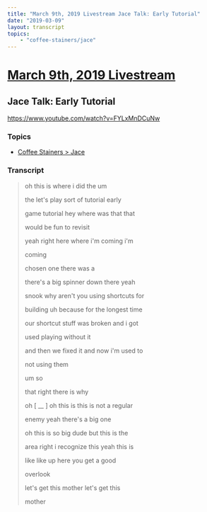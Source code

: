 ```yaml
---
title: "March 9th, 2019 Livestream Jace Talk: Early Tutorial"
date: "2019-03-09"
layout: transcript
topics:
    - "coffee-stainers/jace"
---
```

# [March 9th, 2019 Livestream](../2019-03-09.md)
## Jace Talk: Early Tutorial
https://www.youtube.com/watch?v=FYLxMnDCuNw

### Topics
* [Coffee Stainers > Jace](../topics/coffee-stainers/jace.md)

### Transcript

> oh this is where i did the um
>
> the let's play sort of tutorial early
>
> game tutorial hey where was that that
>
> would be fun to revisit
>
> yeah right here where i'm coming i'm
>
> coming
>
> chosen one there was a
>
> there's a big spinner down there yeah
>
> snook why aren't you using shortcuts for
>
> building uh because for the longest time
>
> our shortcut stuff was broken and i got
>
> used playing without it
>
> and then we fixed it and now i'm used to
>
> not using them
>
> um so
>
> that right there is why
>
> oh [ __ ] oh this is this is not a regular
>
> enemy yeah there's a big one
>
> oh this is so big dude but this is the
>
> area right i recognize this yeah this is
>
> like like up here you get a good
>
> overlook
>
> let's get this mother let's get this
>
> mother

